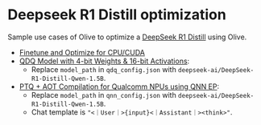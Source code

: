 # Deepseek R1 Distill optimization

Sample use cases of Olive to optimize a [DeepSeek R1 Distill](https://huggingface.co/deepseek-ai/DeepSeek-R1-Distill-Qwen-1.5B) using Olive.
- [Finetune and Optimize for CPU/CUDA](../getting_started/olive-deepseek-finetune.ipynb)
- [QDQ Model with 4-bit Weights & 16-bit Activations](../phi3_5/README.md):
  - Replace `model_path` in `qdq_config.json` with `deepseek-ai/DeepSeek-R1-Distill-Qwen-1.5B`.
- [PTQ + AOT Compilation for Qualcomm NPUs using QNN EP](../phi3_5/README.md):
  - Replace `model_path` in `qnn_config.json` with `deepseek-ai/DeepSeek-R1-Distill-Qwen-1.5B`.
  - Chat template is `"<｜User｜>{input}<｜Assistant｜><think>"`.
